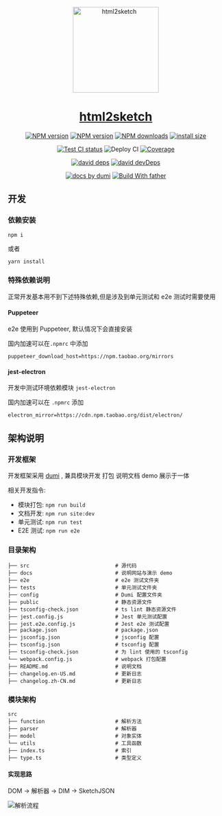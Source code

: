 <p align="center">
  <a href="https://github.com/ant-design/html2sketch">
   <img src="https://gw.alipayobjects.com/zos/antfincdn/Q0VnKtVzuB/Logo.png" height="200" width="200" alt="html2sketch"/>
  </a>
</p>

<h1 align="center"><a href="https://ant-design.github.io/html2sketch/">html2sketch</a></h1>

<div align="center">

[![NPM version][npm-image]][npm-url] [![NPM version][npm-next-image]][npm-url] [![NPM downloads][download-image]][download-url] [![install size][npm-size]][npm-size-url]

[![Test CI status][test-ci]][test-ci-url] ![Deploy CI][deploy-ci] [![Coverage][coverage]][codecov-url]

[![david deps][david-image]][david-url] [![david devDeps][david-dev-image]][david-dev-url]

[![ docs by dumi][dumi-url]](https://d.umijs.org/) [![Build With father][father-url]](https://github.com/umijs/father/)

[dumi-url]: https://img.shields.io/badge/docs%20by-dumi-blue
[father-url]: https://img.shields.io/badge/build%20with-father-028fe4.svg

<!-- npm url -->

[npm-image]: http://img.shields.io/npm/v/html2sketch.svg?style=flat-square&color=deepgreen&label=latest
[npm-next-image]: https://img.shields.io/npm/v/html2sketch/next?label=next&style=flat-square
[npm-url]: http://npmjs.org/package/html2sketch
[npm-size]: https://img.shields.io/bundlephobia/minzip/html2sketch?color=deepgreen&label=gizpped%20size&style=flat-square
[npm-size-url]: https://packagephobia.com/result?p=html2sketch

<!-- coverage -->

[coverage]: https://codecov.io/gh/ant-design/html2sketch/branch/master/graph/badge.svg
[codecov-url]: https://codecov.io/gh/ant-design/html2sketch/branch/master

<!-- Github CI -->

[test-ci]: https://github.com/ant-design/html2sketch/workflows/Test%20CI/badge.svg
[deploy-ci]: https://github.com/ant-design/html2sketch/workflows/Deploy%20CI/badge.svg
[test-ci-url]: https://github.com/ant-design/html2sketch/actions?query=workflow%3ATest%20CI
[deploy-ci-ci]: https://github.com/ant-design/html2sketch/actions?query=workflow%3ADeploy%20CI
[david-image]: https://img.shields.io/david/ant-design/html2sketch?style=flat-square
[david-dev-url]: https://david-dm.org/ant-design/html2sketch?type=dev
[david-dev-image]: https://img.shields.io/david/dev/ant-design/html2sketch?style=flat-square
[david-url]: https://david-dm.org/ant-design/html2sketch
[download-image]: https://img.shields.io/npm/dm/html2sketch.svg?style=flat-square
[download-url]: https://npmjs.org/package/html2sketch

</div>

## 开发

### 依赖安装

```basg
npm i
```

或者

```bash
yarn install
```

### 特殊依赖说明

正常开发基本用不到下述特殊依赖,但是涉及到单元测试和 e2e 测试时需要使用

#### Puppeteer

e2e 使用到 Puppeteer, 默认情况下会直接安装

国内加速可以在`.npmrc` 中添加

```
puppeteer_download_host=https://npm.taobao.org/mirrors
```

#### jest-electron

开发中测试环境依赖模块 `jest-electron`

国内加速可以在 `.npmrc` 添加

```
electron_mirror=https://cdn.npm.taobao.org/dist/electron/
```

## 架构说明

### 开发框架

开发框架采用 [dumi](https://d.umi.org) , 兼具模块开发 打包 说明文档 demo 展示于一体

相关开发指令:

- 模块打包: `npm run build`
- 文档开发: `npm run site:dev`
- 单元测试: `npm run test`
- E2E 测试: `npm run e2e`

### 目录架构

```
├── src                            # 源代码
├── docs                           # 说明网站与演示 demo
├── e2e                            # e2e 测试文件夹
├── tests                          # 单元测试文件夹
├── config                         # Dumi 配置文件夹
├── public                         # 静态资源文件
├── tsconfig-check.json            # ts lint 静态资源文件
├── jest.config.js                 # Jest 单元测试配置
├── jest.e2e.config.js             # Jest e2e 测试配置
├── package.json                   # package.json
├── jsconfig.json                  # jsconfig 配置
├── tsconfig.json                  # tsconfig 配置
├── tsconfig-check.json            # 为 lint 使用的 tsconfig
└── webpack.config.js              # webpack 打包配置
├── README.md                      # 说明文档
├── changelog.en-US.md             # 更新日志
├── changelog.zh-CN.md             # 更新日志
```

### 模块架构

```
src
├── function                       # 解析方法
├── parser                         # 解析器
├── model                          # 对象实体
└── utils                          # 工具函数
├── index.ts                       # 索引
├── type.ts                        # 类型定义
```

#### 实现思路

DOM -> 解析器 -> DIM -> SketchJSON

![解析流程](https://user-images.githubusercontent.com/28616219/91637898-379b0680-ea3e-11ea-95e6-74694ed72a57.png)
